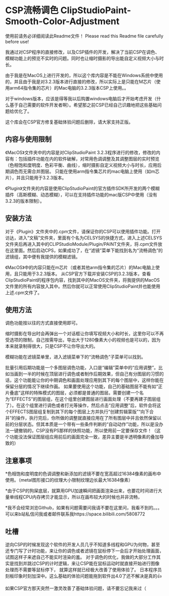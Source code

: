 # CSP流畅调色 ClipStudioPaint-Smooth-Color-Adjustment
使用前请务必详细阅读此Readme文件！
Please read this Readme file carefully before use!


我通过对CSP程序的直接修改，以及CSP插件的开发，解决了当前CSP在调色、模糊功能上的预览不实时的问题。同时也让缩时摄影的导出能自定义视频大小与时长。

由于我是在MacOS上进行开发的，所以这个库内容是不能在Windows系统中使用的，并且由于我是对3.2.3版本进行直接的修改，所以实际上是只能在M芯片（使用arm64指令集的芯片）的Mac电脑的3.2.3版本CSP上使用。。

对于windows版本，应该是得等我以后购置windows电脑后才开始考虑开发（什么基于自己需要的软件开发者啊）。希望那之前CSP已经自己识趣地把这些基础问题给优化了。

这个库会在CSP官方修复基础体验问题后删除，请大家支持正版。

## 内容与使用限制

《MacOS》文件夹中的内容是对ClipStudioPaint 3.2.3程序进行的修改，修改的内容有：包括插件功能在内的软件破解，对常用色调调整及其调整图层的实时预览（色相饱和度明度、色彩平衡、曲线），缩时摄影自定义视频大小与时长，应用后期调色而无需合并图层。
只能在使用arm指令集芯片的mac电脑上使用（如m芯片），并且只能用于3.2.3版本。

《Plugin》文件夹的内容是使用ClipStudioPaint的官方插件SDK所开发的两个模糊插件（高斯模糊、动态模糊），可以在支持插件功能的mac版CSP中使用（没有3.2.3的版本限制）。

## 安装方法

对于《Plugin》文件夹中的.cpm文件，请保证你的CSP可以使用插件功能。打开访达，进入“文稿”文件夹，里面有个名为CELSYS的快捷方式，进入上述CELSYS文件夹后再进入其中的CLIPStudioModule/Plugin/PAINT文件夹，将.cpm文件放在这里面。然后启动CPS，如果成功了，在“滤镜”菜单下能找到名为“流畅调色”的滤镜组，其中便有我提供的模糊滤镜。

《MacOS》中的内容只能在m芯片（或者其他arm指令集的芯片）的Mac电脑上使用，且只能用于3.2.3版本。
从CSP官方下载并安装CSP的3.2.3版本，查看ClipStudioPaint的程序包内容，找到其中的MacOS文件夹，将我提供的MacOS文件里的所有内容放入其中。然后你就可以正常使用ClipStudioPaint并也能使用上述.cpm文件了。

## 使用方法

调色功能按以往的方式直接使用即可。

缩时摄影在导出时会再弹出一个对话框让你填写视频大小和时长，这里你可以不再受选项的限制，自己按需导出，导出大于1280像素大小的视频也是可以的，因为本来就录制得很大，只是CSP不让你导出大的。

模糊功能在滤镜菜单里，进入滤镜菜单下的“流畅调色”子菜单可以找到。

批量引用后期功能是一个多图层调色功能，入口是“编辑”菜单中的“应用调整”。比如当画到一半的时候在顶层进行调色或者制作后期效果，但自己有分图层的习惯的话，这个功能能让你的中期调色和画面处理应用到其下的每个图层中，这样你能在保留分层的情况下继续作画。
如果要使用这个功能，自己的基础图层不能有如“正片叠底”这样的特殊模式的图层，必须都是普通的图层。需要创建一个名为“EFFECTS”的图层组，在这个组里创建图层进行画面处理（不要再建子图层组了）。在这个组里进行调色或者打光等操作，然后点击“应用调整”后，软件会将这个EFFECTS图层组复制到其下的每个图层上方并执行“创建剪辑蒙版”“向下合并”的操作，执行完后，你所做的调整就直接应用在了所有图层中并且依然保留以前的分层状态。但其本质是一个带有一些条件判断的“自动动作”功能，所以是没办法一键撤销的，CSP没有PS那样的快照功能，所以使用前一定要保存文件！（这个功能没法保证图层组应用前后的画面完全一致，差异主要是半透明像素的叠加导致的）

## 注意事项

*色相饱和度明度的色调调整和新添加的滤镜不要在宽高超过16384像素的画布中使用。（metal图形接口的纹理大小限制纹理边长最大16384像素）

*由于CSP的狗屎底层，就算用GPU加速瞬间把画面渲染出来，也要花时间进行大量单线程CPU内存拷贝才能显示，所以在画布较大的时候也并非流畅，

*我不会经常浏览Github，如果有问题需要问我请不要在这里问，我看不到的。。。可以来b站私信问我或者邮件联系我https://space.bilibili.com/5808772

## 吐槽

逆向CSP的时候发现这个软件的开发人员几乎不知道多线程和GPU为何物，甚至还专门写了计时功能，来让你的调色或者滤镜在鼠标停下一会后才开始处理画面，试图这样子来遮自己不能实时渲染的羞。 对于调色的优化，我做的大部分工作其实是找到并跳过CSP的计时逻辑，来让CSP能在鼠标运动时就直接开始进行图像处理而不需要等鼠标停下， 就算这样就已经极大改善了使用体验了。
日本程序员刻板印象时刻加深中。这么基础的体验问题能拖到软件出4.0了还不解决是真的👍

如果CSP官方那天突然一激灵改善了基础体验问题，请不要忘记我来过（

